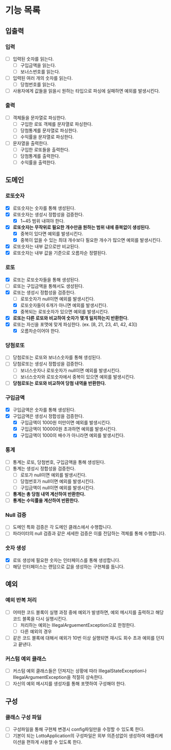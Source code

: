 # 기능 목록

## 입출력

### 입력
- [ ] 입력된 숫자를 읽는다.
  - [ ] 구입금액을 읽는다.
  - [ ] 보너스번호를 읽는다.
- [ ] 입력된 여러 개의 숫자를 읽는다.
  - [ ] 당첨번호를 읽는다.
- [ ] 사용자에게 값들을 읽을시 원하는 타입으로 파싱에 실패하면 예외를 발생시킨다.

### 출력

- [ ] 객체들을 문자열로 파싱한다.
  - [ ] 구입한 로또 객체를 문자열로 파싱한다.
  - [ ] 당첨통계를 문자열로 파싱한다.
  - [ ] 수익률을 문자열로 파싱한다.
- [ ] 문자열을 출력한다.
  - [ ] 구입한 로또들을 출력한다.
  - [ ] 당첨통계를 출력한다.
  - [ ] 수익률을 출력한다.

## 도메인

### 로또숫자
- [X] 로또숫자는 숫자를 통해 생성된다.
- [X] 로또숫자는 생성시 정합성을 검증한다.
  - [X] 1~45 범위 내여야 한다.
- [X] **로또숫자는 무작위로 필요한 개수만큼 원하는 범위 내에 중복없이 생성된다.**
  - [X] 중복이 있다면 예외를 발생시킨다.
  - [X] 중복이 없을 수 있는 최대 개수보다 필요한 개수가 많으면 예외를 발생시킨다.
- [X] 로또숫자는 내부 값으로만 비교된다.
- [X] 로또숫자는 내부 값을 기준으로 오름차순 정렬된다.

### 로또
- [X] 로또는 로또숫자들을 통해 생성된다.
- [ ] 로또는 구입금액을 통해서도 생성된다.
- [X] 로또는 생성시 정합성을 검증한다.
  - [ ] 로또숫자가 null이면 예외를 발생시킨다.
  - [X] 로또숫자들이 6개가 아니면 예외를 발생시킨다.
  - [X] 중복되는 로또숫자가 있으면 예외를 발생시킨다.
- [X] **로또는 다른 로또와 비교하여 숫자가 몇개 일치하는지 반환한다.**
- [X] 로또는 자신을 포맷에 맞게 파싱한다. (ex. [8, 21, 23, 41, 42, 43])
  - [X] 오름차순이어야 한다.

### 당첨로또
- [ ] 당첨로또는 로또와 보너스숫자를 통해 생성된다.
- [ ] 당첨로또는 생성시 정합성을 검증한다.
  - [ ] 보너스숫자나 로또숫자가 null이면 예외를 발생시킨다.
  - [ ] 보너스숫자와 로또숫자에서 중복이 있으면 예외를 발생시킨다.
- [ ] **당첨로또는 로또와 비교하여 당첨 내역을 반환한다.**

### 구입금액

- [X] 구입금액은 숫자를 통해 생성된다.
- [X] 구입금액은 생성시 정합성을 검증한다.
  - [X] 구입금액이 1000원 미만이면 예외를 발생시킨다.
  - [X] 구입금액이 100000원 초과하면 예외를 발생시킨다.
  - [X] 구입금액이 1000의 배수가 아니라면 예외를 발생시킨다.

### 통계
- [ ] 통계는 로또, 당첨번호, 구입금액을 통해 생성된다.
- [ ] 통계는 생성시 정합성을 검증한다.
  - [ ] 로또가 null이면 예외를 발생시킨다.
  - [ ] 당첨번호가 null이면 예외를 발생시킨다.
  - [ ] 구입금액이 null이면 예외를 발생시킨다.
- [ ] **통계는 총 당첨 내역 계산하여 반환한다.**
- [ ] **통계는 수익률을 계산하여 반환한다.**

### Null 검증
- [ ] 도메인 특화 검증은 각 도메인 클래스에서 수행합니다.
- [ ] 파라미터의 null 검증과 같은 세세한 검증은 이를 전담하는 객체를 통해 수행합니다.

### 숫자 생성
- [X] 로또 생성에 필요한 숫자는 인터페이스를 통해 생성합니다.
- [ ] 해당 인터페이스는 랜덤으로 값을 생성하는 구현체를 둡니다.

## 예외

### 예외 반복 처리
- [ ] 어떠한 코드 블록이 실행 과정 중에 예외가 발생하면, 예외 메시지를 출력하고 해당 코드 블록을 다시 실행시킨다.
  - [ ] 처리하는 예외는 IllegalArguementException으로 한정한다.
  - [ ] 다른 예외의 경우
- [ ] 같은 코드 블록에 대해서 예외가 10번 이상 실행되면 재시도 회수 초과 예외를 던지고 끝낸다.

### 커스텀 예외 클래스
- [ ] 커스텀 예외 클래스들은 던져지는 상황에 따라 IllegalStateException나 IllegalArgumentException을 적절히 상속한다.
- [ ] 자신의 예외 메시지를 생성자를 통해 포맷하여 구성해야 한다.

## 구성

### 클래스 구성 파일

- [ ] 구성파일을 통해 구현체 변경시 config파일만을 수정할 수 있도록 한다.
- [ ] 기본이 되는 LottoApplication의 구성파일은 외부 의존성없이 생성하여 애플리케이션을 편하게 사용할 수 있도록 한다.